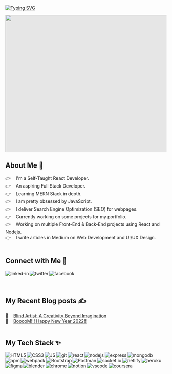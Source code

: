 [![Typing SVG](https://readme-typing-svg.herokuapp.com?font=comfortaa&color=016EEA&size=24&width=500&lines=Hello+World+👋;I+am+Jayed+Rashid;React+Developer;UI/UX+Designer;SEO+Expert)](https://git.io/typing-svg)

<img style="-webkit-user-select: none;margin: auto;cursor: zoom-in;background-color: hsl(0, 0%, 90%);transition: background-color 300ms;" src="https://camo.githubusercontent.com/c1dcb74cc1c1835b1d716f5051499a2814c683c806b15f04b0eba492863703e9/68747470733a2f2f63646e2e6472696262626c652e636f6d2f75736572732f3733303730332f73637265656e73686f74732f363538313234332f6176656e746f2e676966" width="571" height="428">

## About Me 👤
👉 &nbsp;  &nbsp;I'm a Self‑Taught React Developer.<br>
👉 &nbsp;  &nbsp;An aspiring Full Stack Developer.<br>
👉 &nbsp;  &nbsp;Learning MERN Stack in depth.<br>
👉 &nbsp;  &nbsp;I am pretty obsessed by JavaScript.<br>
👉 &nbsp;  &nbsp;I deliver Search Engine Optimization (SEO) for webpages.<br>
👉 &nbsp;  &nbsp;Currently working on some projects for my portfolio.<br>
👉 &nbsp;  &nbsp;Working on multiple Front-End & Back-End projects using React and Nodejs.<br>
👉 &nbsp;  &nbsp;I write articles in Medium on Web Development and UI/UX Design.<br>
<br>


## Connect with Me 🔗
[<img align="left" alt="linked-in" src="https://img.shields.io/badge/linkedin-%230077B5.svg?&style=for-the-badge&logo=linkedin&logoColor=white" />](https://www.linkedin.com/in/jayed-rashid)
<!-- [<img align="left" alt="stack-overflow" src="https://img.shields.io/badge/stack%20overflow-FE7A16?logo=stack-overflow&logoColor=white&style=for-the-badge" />](https://stackoverflow.com/users/14040134/worldofjayed) -->
[<img align="left" alt="twitter" src="https://img.shields.io/badge/twitter-%231DA1F2.svg?&style=for-the-badge&logo=twitter&logoColor=white" />](https://twitter.com/jayedrashid)
[<img align="left" alt="facebook" src="https://img.shields.io/badge/facebook-%231877F2.svg?&style=for-the-badge&logo=facebook&logoColor=white" />](https://www.facebook.com/jayed.rashid)
<!-- [<img align="left" alt="instagram" src="https://img.shields.io/badge/Instagram-E4405F?style=for-the-badge&logo=instagram&logoColor=white" />](https://www.instagram.com/myfatalecode/) -->
<!-- [<img align="left" alt="reddit" src="https://img.shields.io/badge/Reddit-FF4500?style=for-the-badge&logo=reddit&logoColor=white" />](https://www.reddit.com/user/worldofjayed) -->
<br>
<br>
<br>

## My Recent Blog posts ✍️
📝 &nbsp;  &nbsp;[Blind Artist: A Creativity Beyond Imagination](https://medium.com/@jayedrashid/blind-artist-a-creativity-beyond-imagination-de3340c50ad5)<br>
📝 &nbsp;  &nbsp;[BooooM!!! Happy New Year 2022!!](https://medium.com/@jayedrashid/boooom-happy-new-year-2022-3ade36c1589c)<br>
<br>


## My Tech Stack ✨
<img align="left" alt="HTML5" src="https://img.shields.io/badge/HTML5-E34F26?style=for-the-badge&logo=html5&logoColor=white" />
<img align="left" alt="CSS3" src="https://img.shields.io/badge/CSS3-1572B6?style=for-the-badge&logo=css3&logoColor=white" />
<img align="left" alt="JS" src="https://img.shields.io/badge/JavaScript-323330?style=for-the-badge&logo=javascript&logoColor=F7DF1E" />
<img align="left" alt="git" src="https://img.shields.io/badge/Git-F05032?style=for-the-badge&logo=git&logoColor=white" />
<img align="left" alt="react" src="https://img.shields.io/badge/react%20-%2320232a.svg?&style=for-the-badge&logo=react&logoColor=%2361DAFB" />
<img align="left" alt="nodejs" src="https://img.shields.io/badge/node.js%20-%2343853D.svg?&style=for-the-badge&logo=node.js&logoColor=white" />
<img align="left" alt="express" src="https://img.shields.io/badge/Express.js-000000?style=for-the-badge&logo=express&logoColor=white" />
<img align="left" alt="mongodb" src="https://img.shields.io/badge/MongoDB-4EA94B?style=for-the-badge&logo=mongodb&logoColor=white" />
<img align="left" alt="npm" src="https://img.shields.io/badge/npm-CB3837?style=for-the-badge&logo=npm&logoColor=white" />
<img align="left" alt="webpack" src="https://img.shields.io/badge/webpack-%238DD6F9.svg?style=for-the-badge&logo=webpack&logoColor=black" />
<img align="left" alt="Bootstrap" src="https://img.shields.io/badge/Bootstrap-563D7C?style=for-the-badge&logo=bootstrap&logoColor=white" />
<img align="left" alt="Postman" src="https://img.shields.io/badge/Postman-FF6C37?style=for-the-badge&logo=postman&logoColor=white" />
<img align="left" alt="socket.io" src="https://img.shields.io/badge/Socket.io-010101?&style=for-the-badge&logo=Socket.io&logoColor=white" />
<img align="left" alt="netlify" src="https://img.shields.io/badge/Netlify-00C7B7?style=for-the-badge&logo=netlify&logoColor=white" />
<img align="left" alt="heroku" src="https://img.shields.io/badge/Heroku-430098?style=for-the-badge&logo=heroku&logoColor=white" />
<!-- <img align="left" alt="firebase" src="https://img.shields.io/badge/firebase-%23039BE5.svg?style=for-the-badge&logo=firebase" /> -->
<img align="left" alt="figma" src="https://img.shields.io/badge/Figma-F24E1E?style=for-the-badge&logo=figma&logoColor=white" />
<img align="left" alt="blender" src="https://img.shields.io/badge/blender-%23F5792A.svg?style=for-the-badge&logo=blender&logoColor=white" />
<img align="left" alt="chrome" src="https://img.shields.io/badge/Google_chrome-4285F4?style=for-the-badge&logo=Google-chrome&logoColor=white" />
<img align="left" alt="notion" src="https://img.shields.io/badge/Notion-000000?style=for-the-badge&logo=notion&logoColor=white" />
<img align="left" alt="vscode" src="https://img.shields.io/badge/Visual_Studio_Code-0078D4?style=for-the-badge&logo=visual%20studio%20code&logoColor=white" />
<img align="left" alt="coursera" src="https://img.shields.io/badge/Coursera-0056D2?style=for-the-badge&logo=Coursera&logoColor=white" />
<br>
<br>
